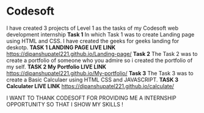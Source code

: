 # Codesoft
I have created 3 projects of Level 1 as the tasks of my Codesoft web development internship
                 **Task 1**
In which Task 1 was to create Landing page using HTML and CSS.
I have created the geeks for geeks landing for deskotp.
**TASK 1 LANDING PAGE LIVE LINK**
https://dipanshupatel221.github.io/Landing-page/
                 **Task 2**
The Task 2 was to create a portfolio of someone who you admire so i created the portfolio of my self.
**TASK 2 My Portfolio LIVE LINK**
https://dipanshupatel221.github.io/My-portfolio/
                **Task 3**
The Task 3 was to create a Basic Calculaer using HTML CSS   and JAVASCRIPT.
**TASK 3 Calculater LIVE LINK**
https://dipanshupatel221.github.io/calculate/

I WANT TO THANK CODESOFT FOR PROVIDING ME A INTERNSHIP OPPORTUNITY SO THAT I SHOW MY SKILLS !
